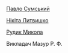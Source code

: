 [Павло Сумський](https://github.com/paulsumskoy)

[Нікіта Литвишко](https://github.com/NikitaLitvishko)

[Рудик Микола](https://github.com/Destaby)

Викладач Мазур Р. Ф.
